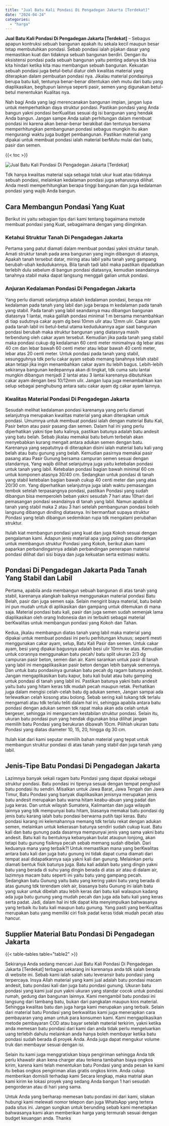 ```yaml
---
title: "Jual Batu Kali Pondasi Di Pengadegan Jakarta [Terdekat]"
date: "2024-04-24"
categories: 
  - "harga"
---
```


**Jual Batu Kali Pondasi Di Pengadegan Jakarta \[Terdekat\]** – Sebagus apapun kontruksi sebuah bangunan apakah itu sekala kecil maupun besar tetap membutuhkan pondasi. Sebab pondasi ialah pijakan dasar yang memastikan kuat dan tidaknya sebuah bangunan berdiri. Dengan itu eksistensi pondasi pada sebuah bangunan yaitu penting adanya tdk bisa kita hindari ketika kita mau membangun sebuah bangunan. Kekuatan sebuah pondasi juga betul-betul diatur oleh kwalitas material yang diterapkan dalam pembuatan pondasi nya. Jikalau material pondasinya berupa batu kali, tentunya benar-benar ditentukan oleh mutu dari batu yang diaplikasikan, begitupun lainnya seperti pasir, semen yang digunakan betul-betul menentukan Kualitas nya.

Nah bagi Anda yang lagi merencanakan bangunan impian, jangan lupa untuk memperhatikan daya struktur pondasi. Pastikan pondasi yang Anda bangun yakni pondasi berKualitas sesuai dg isi bangunan yang hendak Anda bangun. Jangan sampe Anda salah perhitungan dalam membuat pondasi ini karena akan benar-benar berakibat dan tentunya bersama memperhitungkan pembangunan pondasi sebagus mungkin itu akan mengurangi waktu juga budget pembangunan. Pastikan material yang dipakai untuk membuat pondasi ialah material berMutu mulai dari batu, pasir dan semen.

{{< toc >}}

![Jual Batu Kali Pondasi Di Pengadegan Jakarta [Terdekat]](/images/jual-batu-kali-09.png)

Tdk hanya kwalitas material saja sebagai tolak ukur kuat atau tidaknya sebuah pondasi, melainkan kedalaman pondasi juga seharusnya dilihat. Anda mesti memperhitungkan berapa tinggi bangunan dan juga kedalaman pondasi yang wajib Anda bangun.

## Cara Membangun Pondasi Yang Kuat

Berikut ini yaitu sebagian tips dari kami tentang bagaimana metode membuat pondasi yang Kuat, sebagaimana dengan yang diinginkan.

### Ketahui Struktur Tanah Di Pengadegan Jakarta

Pertama yang patut diamati dalam membuat pondasi yakni struktur tanah. Amati struktur tanah pada area bangunan yang ingin dibangun di atasnya, Apakah tanah tersebut datar, miring atau labil yaitu tanah yang gampang berubah-ubah kedudukannya. Bila tanah tadi labil maka pastikan dipadatkan terlebih dulu sebelum di bangun pondasi diatasnya, kemudian seandainya tanahnya stabil maka dapat langsung menggali galian untuk pondasi.

### Anjuran Kedalaman Pondasi Di Pengadegan Jakarta

Yang perlu diamati selanjutnya adalah kedalaman pondasi, berapa mtr kedalaman pada tanah yang labil dan juga berapa m kedalaman pada tanah yang stabil. Pada tanah yang labil seandainya mau dibangun bangunan diatasnya 1 lantai, maka galilah pondasi minimal 1 m bersama menambahkan di tiap sudutnya cakar ayam dg besi 10mm ulir atau 12mm ulir. Cakar ayam pada tanah labil ini betul-betul utama kedudukannya agar saat bangunan pondasi berubah maka struktur bangunan yang diatasnya masih terbendung oleh cakar ayam tersebut. Kemudian jika pada tanah yang stabil maka pondasi cukup dg kedalaman 60 centi meter minimalnya dg lebar atas 40 cm dan lebar bawah 60 centi meter atau lebar bawah 40 centi meter, lebar atas 20 centi meter. Untuk pondasi pada tanah yang stabil, sesungguhnya tdk perlu cakar ayam sebab memang tanahnya telah stabil akan tetapi jika ingin menambahkan cakar ayam itu lebih bagus. Lebih-lebih sekiranya bangunan kedepannya akan di tingkat, tdk cuma satu lantai mungkin dibangun menjadi 2 lantai atau 3 lantai karenanya dibutuhkan cakar ayam dengan besi 10/12mm ulir. Jangan lupa juga menambahkan kan selup sebagai penghubung antara satu cakar ayam dg cakar ayam lainnya.

### Kwalitas Material Pondasi Di Pengadegan Jakarta

Sesudah melihat kedalaman pondasi karenanya yang perlu diamati selanjutnya merupakan kwalitas material yang akan diterapkan untuk pondasi. Umumnya untuk membuat pondasi ialah dengan material Batu Kali, Pasir beton atau pasir pasang dan semen. Dalam hal ini yang perlu diperhatikan yakni tipe batu kalinya, pastikan batunya adalah batu andesit yang batu belah. Sebab jikalau memakai batu belum terbelah akan menyebabkan kurang mengait antara adukan semen dengan batu. Karenanya yang sepatutnya di diterapkan disini ialah material batu kali yang belah atau batu gunung yang belah. Kemudian pasirnya memakai pasir pasang atau Pasir Gunung bersama campuran semen sesuai dengan standarnya, Yang wajib dilihat selanjutnya juga yaitu ketebalan pondasi untuk tanah yang labil. Ketebalan pondasi bagian bawah minimal 60 cm untuk komponen atasnya 30/40 cm. Sedangkan untuk pondasi di tanah yang stabil ketebalan bagian bawah cukup 40 centi meter dan yang atas 20/30 cm. Yang diperhatikan selanjutnya juga ialah waktu pemasangan tembok setelah terpasangnya pondasi, pastikan Pondasi yang sudah dibangun bisa memperoleh beban yakni sesudah 7 hari atau 10hari dari pemasangan pondasi seandainya di tanah yang labil. Namun apabila di tanah yang stabil maka 2 atau 3 hari setelah pembangunan pondasi boleh langsung dibangun dinding diatasnya. Ini bermanfaat supaya struktur Pondasi yang telah dibangun sedemikian rupa tdk mengalami perubahan struktur.

Itulah kiat membangun pondasi yang kuat dan juga Kokoh sesuai dengan pengalaman kami. Adapun jenis material apa yang paling pas diterapkan untuk membangun struktur Pondasi yang Kokoh, berikut akan kami paparkan perbandingannya adalah perbandingan penerapan material pondasi dilihat dari sisi biaya dan juga kekuatan serta estimasi waktu.

## Pondasi Di Pengadegan Jakarta Pada Tanah Yang Stabil dan Labil

Pertama, apabila anda membangun sebuah bangunan di atas tanah yang stabil, karenanya alangkah baiknya menggunakan material pondasi Batu Belah, pasir dan juga semen saja. Selain mengirit biaya material, batu belah ini pun mudah untuk di aplikasikan dan gampang untuk ditemukan di mana saja. Material pondasi batu kali, pasir dan juga semen sudah semenjak lama diaplikasikan oleh orang Indonesia dan ini terbukti sebagai material berKwalitas untuk membangun pondasi yang Kokoh dan Tahan.

Kedua, jikalau membangun diatas tanah yang labil maka material yang dipakai untuk membuat pondasi ini perlu perhitungan khusus; seperti mesti menggunakan cakar ayam, selup, Batu Kali Pasir dan semen. Untuk cakar ayam, besi yang dipakai bagusnya adalah besi ulir 10mm ke atas. Kemudian untuk corannya menggunakan batu pecah/ batu split ukuran 2/3 dg campuran pasir beton, semen dan air. Kami sarankan untuk pasir di tanah yang labil ini mengaplikasikan pasir beton dengan lebih banyak semennya. Dan untuk batu pondasinya gunakan batu pecah dg ragam batunya andesit. Jangan mengaplikasikan batu kapur, batu kali bulat atau batu gamping untuk pondasi di tanah yang labil ini. Pastikan batunya yakni batu andesit yaitu batu yang hitam keras tdk mudah pecah maupun retak. Perhatikan juga dalam mengisi celah-celah batu dg adukan semen, Jangan sampai ada terlewatkan celah kosong atau bolong. Sebab sering kali tukang tdk terlalu mengamati atau tdk terlalu teliti dalam hal ini, sehingga apabila antara batu pondasi dengan adukan semen tdk rapat maka akan ada celah untuk bergeser, sehingga ini mengancam kestabilan struktur pondasi. Selain itu, ukuran batu pondasi pun yang hendak digunakan bisa dilihat jangan memilih batu Pondasi yang berukuran dibawah 10cm. Pilihlah ukuran batu Pondasi yang diatas diameter 10, 15, 20, hingga dg 30 cm.

Itulah kiat dari kami seputar memilih bahan material yang tepat untuk membangun struktur pondasi di atas tanah yang stabil dan juga tanah yang labil.

## Jenis-Tipe Batu Pondasi Di Pengadegan Jakarta

Lazimnya banyak sekali ragam batu Pondasi yang dapat dipakai sebagai struktur pondasi. Batu pondasi ini tipenya sesuai dengan tempat penghasil batu pondasi itu sendiri. Misalkan untuk Jawa Barat, Jawa Tengah dan Jawa Timur, Batu Pondasi yang banyak diaplikasikan jenisnya merupakan jenis batu andesit merupakan batu warna hitam keabu-abuan yang padat dan juga keras. Dan untuk wilayah Sumatera, Kalimantan dan juga wilayah lainnya yang tdk mempunyai batu hitam, biasanya memakai batu pondasi dg jenis batu karang ialah batu pondasi berwarna putih tapi keras. Batu pondasi karang ini kelemahannya memang tdk terlalu rekat dengan adukan semen, melainkan untuk kekerasan batunya sendiri sudah cukup kuat. Batu kali dan batu gunung pada dasarnya mempunyai jenis yang sama yakni batu andesit. Batu kali itu bentuknya kebanyakan bulat ataupun lonjong, akan tetapi batu gunung fisiknya pecah sebab memang sudah dibelah. Dari keduanya mana yang terbaik?! Untuk memastikan mana yang berKwalitas antara batu kali dan juga batu gunung ini tidak dapat cuma diamati dari tempat asal didapatkannya saja yakni kali dan gunung. Melainkan perlu diamati bentuk fisik batunya juga. Batu kali adalah batu yang dingin yakni batu yang berada di suhu yang dingin berada di atas air atau di dalam air, lazimnya macam batu seperti ini yaitu batu yang gampang pecah. Sedangkan batu Gunung yaitu batu yang kering yakni batu yang berada di atas gunung tdk terendam oleh air, biasanya batu Gunung ini ialah batu yang sukar untuk dibelah atau lebih keras dari batu kali walaupun kadang ada juga batu gunung yang mudah pecah dan juga ada batu kali yang keras serta padat. Jadi, dalam hal ini tdk dapat kita menyimpulkan bahwasanya yang terbaik itu batu kali maupun batu gunung. Yang pasti yang berKualitas merupakan batu yang memiliki ciri fisik padat keras tidak mudah pecah atau hancur.

## Supplier Material Batu Pondasi Di Pengadegan Jakarta

{{< table-tables table="table2" >}}

Sekiranya Anda sedang mencari Jual Batu Kali Pondasi Di Pengadegan Jakarta \[Terdekat\] terbagus sekarang ini karenanya anda tdk salah berada di website ini. Sebab kami ialah salah satu leveransir batu pondasi yang terpercaya. Insya Allah material yang kami jual adalah batu pondasi macam andesit, batu pondasi kali dan juga batu pondasi gunung. Ukuran batu pondasi yang kami jual pun yakni ukuran yang standar cocok untuk pondasi rumah, gedung dan bangunan lainnya. Kami mengambil batu pondasi ini langsung dari tambang batu, bukan dari pangkalan maupun kios material. Sehingga kwalitas batu dan juga harga kami merupakan yang terbaik. Selain dari material batu Pondasi yang berkwalitas kami juga menerapkan cara pembayaran yang aman untuk para konsumen kami. Kami mengaplikasikan metode pembayaran COD atau bayar setelah material terkirim, yakni ketika anda memesan batu pondasi dari kami dan anda tidak perlu mengeluarkan uang terlebih dahulu melainkan anda hanya boleh membayar ketika batu pondasi sudah berada di proyek Anda. Anda juga dapat mengukur volume truk dan membayar sesuai dengan isi.

Selain itu kami juga menggratiskan biaya pengiriman sehingga Anda tdk perlu khawatir akan kena charger atau terkena tambahan biaya ongkos kirim, karena kami telah menentukan batu Pondasi yang anda pesan ke kami itu bebas ongkos pengiriman alias gratis ongkos kirim. Anda cukup memberikan domisili terhadap kami Secara lengkap, maka matrial akan kami kirim ke lokasi proyek yang sedang Anda bangun 1 hari sesudah pengorderan atau di hari yang sama.

Untuk Anda yang berharap memesan batu pondasi ini dari kami, silakan hubungi kami melewati nomor telepon dan juga WhatsApp yang tertera pada situs ini. Jangan sungkan untuk berunding sebab kami menetapkan bahwasanya kami akan memberikan harga yang termurah sesuai dengan budget keuangan anda. Thanks
